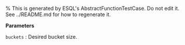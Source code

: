 % This is generated by ESQL's AbstractFunctionTestCase. Do not edit it. See ../README.md for how to regenerate it.

**Parameters**

`buckets`
:   Desired bucket size.

